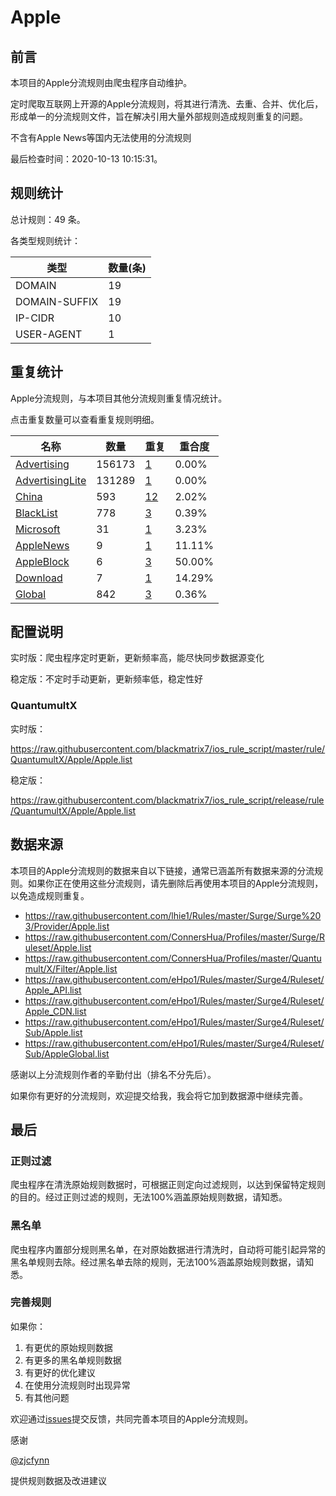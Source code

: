 # Apple

## 前言

本项目的Apple分流规则由爬虫程序自动维护。

定时爬取互联网上开源的Apple分流规则，将其进行清洗、去重、合并、优化后，形成单一的分流规则文件，旨在解决引用大量外部规则造成规则重复的问题。

不含有Apple News等国内无法使用的分流规则

最后检查时间：2020-10-13 10:15:31。

## 规则统计

总计规则：49 条。

各类型规则统计：

| 类型 | 数量(条) |
| ---- | ---- |
| DOMAIN | 19 |
| DOMAIN-SUFFIX | 19 |
| IP-CIDR | 10 |
| USER-AGENT | 1 |
## 重复统计

Apple分流规则，与本项目其他分流规则重复情况统计。

点击重复数量可以查看重复规则明细。

| 名称 | 数量 | 重复 | 重合度 |
| ---- | ---- | ---- | ------ |
|  [Advertising](https://github.com/blackmatrix7/ios_rule_script/tree/master/rule/QuantumultX/Advertising)    | 156173   | [1](https://github.com/blackmatrix7/ios_rule_script/tree/master/rule/QuantumultX/Apple/Repeat/Advertising.list)   |   0.00%  |
|  [AdvertisingLite](https://github.com/blackmatrix7/ios_rule_script/tree/master/rule/QuantumultX/AdvertisingLite)    | 131289   | [1](https://github.com/blackmatrix7/ios_rule_script/tree/master/rule/QuantumultX/Apple/Repeat/AdvertisingLite.list)   |   0.00%  |
|  [China](https://github.com/blackmatrix7/ios_rule_script/tree/master/rule/QuantumultX/China)    | 593   | [12](https://github.com/blackmatrix7/ios_rule_script/tree/master/rule/QuantumultX/Apple/Repeat/China.list)   |   2.02%  |
|  [BlackList](https://github.com/blackmatrix7/ios_rule_script/tree/master/rule/QuantumultX/BlackList)    | 778   | [3](https://github.com/blackmatrix7/ios_rule_script/tree/master/rule/QuantumultX/Apple/Repeat/BlackList.list)   |   0.39%  |
|  [Microsoft](https://github.com/blackmatrix7/ios_rule_script/tree/master/rule/QuantumultX/Microsoft)    | 31   | [1](https://github.com/blackmatrix7/ios_rule_script/tree/master/rule/QuantumultX/Apple/Repeat/Microsoft.list)   |   3.23%  |
|  [AppleNews](https://github.com/blackmatrix7/ios_rule_script/tree/master/rule/QuantumultX/AppleNews)    | 9   | [1](https://github.com/blackmatrix7/ios_rule_script/tree/master/rule/QuantumultX/Apple/Repeat/AppleNews.list)   |   11.11%  |
|  [AppleBlock](https://github.com/blackmatrix7/ios_rule_script/tree/master/rule/QuantumultX/AppleBlock)    | 6   | [3](https://github.com/blackmatrix7/ios_rule_script/tree/master/rule/QuantumultX/Apple/Repeat/AppleBlock.list)   |   50.00%  |
|  [Download](https://github.com/blackmatrix7/ios_rule_script/tree/master/rule/QuantumultX/Download)    | 7   | [1](https://github.com/blackmatrix7/ios_rule_script/tree/master/rule/QuantumultX/Apple/Repeat/Download.list)   |   14.29%  |
|  [Global](https://github.com/blackmatrix7/ios_rule_script/tree/master/rule/QuantumultX/Global)    | 842   | [3](https://github.com/blackmatrix7/ios_rule_script/tree/master/rule/QuantumultX/Apple/Repeat/Global.list)   |   0.36%  |
## 配置说明

实时版：爬虫程序定时更新，更新频率高，能尽快同步数据源变化

稳定版：不定时手动更新，更新频率低，稳定性好

### QuantumultX 
实时版：

https://raw.githubusercontent.com/blackmatrix7/ios_rule_script/master/rule/QuantumultX/Apple/Apple.list

稳定版：

https://raw.githubusercontent.com/blackmatrix7/ios_rule_script/release/rule/QuantumultX/Apple/Apple.list

## 数据来源

本项目的Apple分流规则的数据来自以下链接，通常已涵盖所有数据来源的分流规则。如果你正在使用这些分流规则，请先删除后再使用本项目的Apple分流规则，以免造成规则重复。

- https://raw.githubusercontent.com/lhie1/Rules/master/Surge/Surge%203/Provider/Apple.list
- https://raw.githubusercontent.com/ConnersHua/Profiles/master/Surge/Ruleset/Apple.list
- https://raw.githubusercontent.com/ConnersHua/Profiles/master/Quantumult/X/Filter/Apple.list
- https://raw.githubusercontent.com/eHpo1/Rules/master/Surge4/Ruleset/Apple_API.list
- https://raw.githubusercontent.com/eHpo1/Rules/master/Surge4/Ruleset/Apple_CDN.list
- https://raw.githubusercontent.com/eHpo1/Rules/master/Surge4/Ruleset/Sub/Apple.list
- https://raw.githubusercontent.com/eHpo1/Rules/master/Surge4/Ruleset/Sub/AppleGlobal.list


感谢以上分流规则作者的辛勤付出（排名不分先后）。

如果你有更好的分流规则，欢迎提交给我，我会将它加到数据源中继续完善。

## 最后

### 正则过滤

爬虫程序在清洗原始规则数据时，可根据正则定向过滤规则，以达到保留特定规则的目的。经过正则过滤的规则，无法100%涵盖原始规则数据，请知悉。

### 黑名单

爬虫程序内置部分规则黑名单，在对原始数据进行清洗时，自动将可能引起异常的黑名单规则去除。经过黑名单去除的规则，无法100%涵盖原始规则数据，请知悉。

### 完善规则

如果你：

1. 有更优的原始规则数据
2. 有更多的黑名单规则数据
3. 有更好的优化建议
4. 在使用分流规则时出现异常
5. 有其他问题

欢迎通过[issues](https://github.com/blackmatrix7/ios_rule_script/issues/new)提交反馈，共同完善本项目的Apple分流规则。

感谢

[@zjcfynn](https://github.com/zjcfynn)

提供规则数据及改进建议